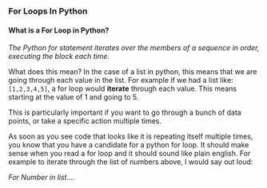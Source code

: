 ### For Loops In Python
#### What is a For Loop in Python?

_The Python for statement iterates over the members of a sequence in order, executing the block each time._

What does this mean?  In the case of a list in python, this means that we are going through each value in the list.  For example if we had a list like: `[1,2,3,4,5]`, a for loop would **iterate** through each value.  This means starting at the value of 1 and going to 5.  

This is particularly important if you want to go through a bunch of data points, or take a specific action multiple times.

As soon as you see code that looks like it is repeating itself multiple times, you know that you have a candidate for a python for loop.  It should make sense when you read a for loop and it should sound like plain english.  For example to iterate through the list of numbers above, I would say out loud:

_For Number in list...._
